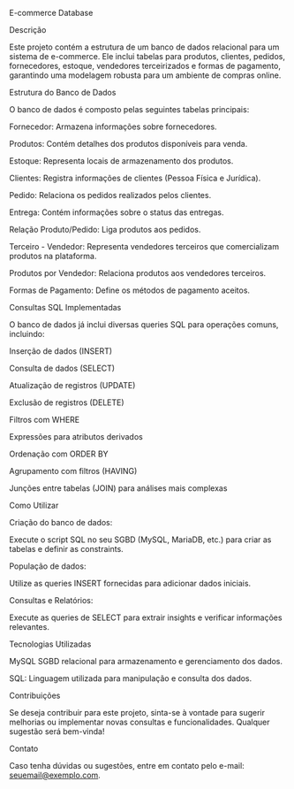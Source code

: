 E-commerce Database

Descrição

Este projeto contém a estrutura de um banco de dados relacional para um sistema de e-commerce. Ele inclui tabelas para produtos, clientes, pedidos, fornecedores, estoque, vendedores terceirizados e formas de pagamento, garantindo uma modelagem robusta para um ambiente de compras online.

Estrutura do Banco de Dados

O banco de dados é composto pelas seguintes tabelas principais:

Fornecedor: Armazena informações sobre fornecedores.

Produtos: Contém detalhes dos produtos disponíveis para venda.

Estoque: Representa locais de armazenamento dos produtos.

Clientes: Registra informações de clientes (Pessoa Física e Jurídica).

Pedido: Relaciona os pedidos realizados pelos clientes.

Entrega: Contém informações sobre o status das entregas.

Relação Produto/Pedido: Liga produtos aos pedidos.

Terceiro - Vendedor: Representa vendedores terceiros que comercializam produtos na plataforma.

Produtos por Vendedor: Relaciona produtos aos vendedores terceiros.

Formas de Pagamento: Define os métodos de pagamento aceitos.

Consultas SQL Implementadas

O banco de dados já inclui diversas queries SQL para operações comuns, incluindo:

Inserção de dados (INSERT)

Consulta de dados (SELECT)

Atualização de registros (UPDATE)

Exclusão de registros (DELETE)

Filtros com WHERE

Expressões para atributos derivados

Ordenação com ORDER BY

Agrupamento com filtros (HAVING)

Junções entre tabelas (JOIN) para análises mais complexas

Como Utilizar

Criação do banco de dados:

Execute o script SQL no seu SGBD (MySQL, MariaDB, etc.) para criar as tabelas e definir as constraints.

População de dados:

Utilize as queries INSERT fornecidas para adicionar dados iniciais.

Consultas e Relatórios:

Execute as queries de SELECT para extrair insights e verificar informações relevantes.

Tecnologias Utilizadas

MySQL SGBD relacional para armazenamento e gerenciamento dos dados.

SQL: Linguagem utilizada para manipulação e consulta dos dados.

Contribuições

Se deseja contribuir para este projeto, sinta-se à vontade para sugerir melhorias ou implementar novas consultas e funcionalidades. Qualquer sugestão será bem-vinda!

Contato

Caso tenha dúvidas ou sugestões, entre em contato pelo e-mail: seuemail@exemplo.com.

